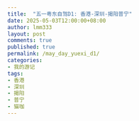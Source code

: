 ```yaml
---
title:  "五一粤东自驾D1: 香港-深圳-揭阳普宁"
date: 2025-05-03T12:00:00+08:00
author: lmm333
layout: post
comments: true
published: true
permalink: /may_day_yuexi_d1/
categories:
- 我的游记
tags:
- 香港
- 深圳
- 揭阳
- 普宁
- 猫咖
---
```

